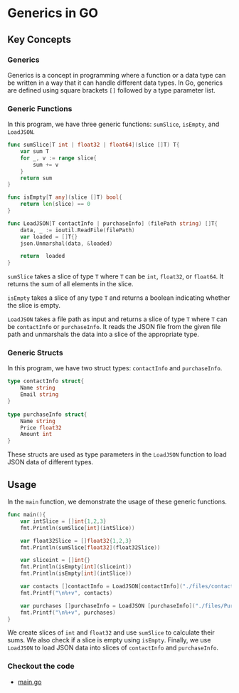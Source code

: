 # Generics in GO

## Key Concepts

### Generics

Generics is a concept in programming where a function or a data type can be written in a way that it can handle different data types. In Go, generics are defined using square brackets `[]` followed by a type parameter list.

### Generic Functions

In this program, we have three generic functions: `sumSlice`, `isEmpty`, and `LoadJSON`.

```go
func sumSlice[T int | float32 | float64](slice []T) T{
    var sum T
    for _, v := range slice{
        sum += v
    }
    return sum
}

func isEmpty[T any](slice []T) bool{
    return len(slice) == 0
}

func LoadJSON[T contactInfo | purchaseInfo] (filePath string) []T{
    data, _ := ioutil.ReadFile(filePath)    
    var loaded = []T{}  
    json.Unmarshal(data, &loaded)

    return  loaded
}
```

`sumSlice` takes a slice of type `T` where `T` can be `int`, `float32`, or `float64`. It returns the sum of all elements in the slice.

`isEmpty` takes a slice of any type `T` and returns a boolean indicating whether the slice is empty.

`LoadJSON` takes a file path as input and returns a slice of type `T` where `T` can be `contactInfo` or `purchaseInfo`. It reads the JSON file from the given file path and unmarshals the data into a slice of the appropriate type.

### Generic Structs

In this program, we have two struct types: `contactInfo` and `purchaseInfo`.

```go
type contactInfo struct{
    Name string 
    Email string    
}
    
type purchaseInfo struct{   
    Name string
    Price float32
    Amount int
}
```

These structs are used as type parameters in the `LoadJSON` function to load JSON data of different types.

## Usage

In the `main` function, we demonstrate the usage of these generic functions.

```go
func main(){
    var intSlice = []int{1,2,3}
    fmt.Println(sumSlice[int](intSlice))

    var float32Slice = []float32{1,2,3}
    fmt.Println(sumSlice[float32](float32Slice))

    var sliceint = []int{}
    fmt.Println(isEmpty[int](sliceint))
    fmt.Println(isEmpty[int](intSlice))

    var contacts []contactInfo = LoadJSON[contactInfo]("./files/contactInfo.json")
    fmt.Printf("\n%+v", contacts)

    var purchases []purchaseInfo = LoadJSON [purchaseInfo]("./files/PurchaseInfo.json")
    fmt.Printf("\n%+v", purchases)
}
```

We create slices of `int` and `float32` and use `sumSlice` to calculate their sums. We also check if a slice is empty using `isEmpty`. Finally, we use `LoadJSON` to load JSON data into slices of `contactInfo` and `purchaseInfo`.

### Checkout the code

- [main.go](main.go)
